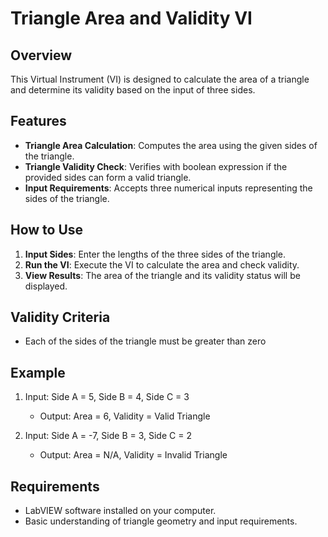 # Triangle Area and Validity VI

## Overview

This Virtual Instrument (VI) is designed to calculate the area of a triangle and determine its validity based on the input of three sides.

## Features

- **Triangle Area Calculation**: Computes the area using the given sides of the triangle.
- **Triangle Validity Check**: Verifies with boolean expression if the provided sides can form a valid triangle.
- **Input Requirements**: Accepts three numerical inputs representing the sides of the triangle.

## How to Use

1. **Input Sides**: Enter the lengths of the three sides of the triangle.
2. **Run the VI**: Execute the VI to calculate the area and check validity.
3. **View Results**: The area of the triangle and its validity status will be displayed.

## Validity Criteria
- Each of the sides of the triangle must be greater than zero

## Example

1. Input: Side A = 5, Side B = 4, Side C = 3
   - Output: Area = 6, Validity = Valid Triangle

2. Input: Side A = -7, Side B = 3, Side C = 2
   - Output: Area = N/A, Validity = Invalid Triangle

## Requirements

- LabVIEW software installed on your computer.
- Basic understanding of triangle geometry and input requirements.
